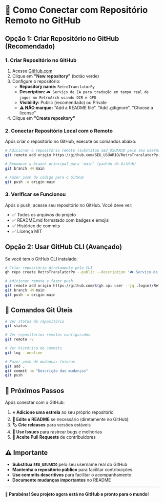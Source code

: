 # 🚀 Como Conectar com Repositório Remoto no GitHub

## Opção 1: Criar Repositório no GitHub (Recomendado)

### 1. Criar Repositório no GitHub
1. Acesse [GitHub.com](https://github.com)
2. Clique em **"New repository"** (botão verde)
3. Configure o repositório:
   - **Repository name:** `RetroTranslatorPy`
   - **Description:** `🎮 Serviço de IA para tradução em tempo real de jogos no RetroArch usando OCR e GPU`
   - **Visibility:** Public (recomendado) ou Private
   - **⚠️ NÃO marque:** "Add a README file", "Add .gitignore", "Choose a license"
4. Clique em **"Create repository"**

### 2. Conectar Repositório Local com o Remoto

Após criar o repositório no GitHub, execute os comandos abaixo:

```bash
# Adicionar o repositório remoto (substitua SEU_USUARIO pelo seu username do GitHub)
git remote add origin https://github.com/SEU_USUARIO/RetroTranslatorPy.git

# Renomear a branch principal para 'main' (padrão do GitHub)
git branch -M main

# Fazer push do código para o GitHub
git push -u origin main
```

### 3. Verificar se Funcionou

Após o push, acesse seu repositório no GitHub. Você deve ver:
- ✅ Todos os arquivos do projeto
- ✅ README.md formatado com badges e emojis
- ✅ Histórico de commits
- ✅ Licença MIT

## Opção 2: Usar GitHub CLI (Avançado)

Se você tem o GitHub CLI instalado:

```bash
# Criar repositório diretamente pelo CLI
gh repo create RetroTranslatorPy --public --description "🎮 Serviço de IA para tradução em tempo real de jogos no RetroArch usando OCR e GPU"

# Adicionar remote e fazer push
git remote add origin https://github.com/$(gh api user --jq .login)/RetroTranslatorPy.git
git branch -M main
git push -u origin main
```

## 🔧 Comandos Git Úteis

```bash
# Ver status do repositório
git status

# Ver repositórios remotos configurados
git remote -v

# Ver histórico de commits
git log --oneline

# Fazer push de mudanças futuras
git add .
git commit -m "Descrição das mudanças"
git push
```

## 🎯 Próximos Passos

Após conectar com o GitHub:

1. **⭐ Adicione uma estrela** ao seu próprio repositório
2. **📝 Edite o README** se necessário (diretamente no GitHub)
3. **🏷️ Crie releases** para versões estáveis
4. **🐛 Use Issues** para rastrear bugs e melhorias
5. **🔀 Aceite Pull Requests** de contribuidores

## ⚠️ Importante

- **Substitua `SEU_USUARIO`** pelo seu username real do GitHub
- **Mantenha o repositório público** para facilitar contribuições
- **Use commits descritivos** para facilitar o acompanhamento
- **Documente mudanças importantes** no README

---

**🎉 Parabéns! Seu projeto agora está no GitHub e pronto para o mundo!**